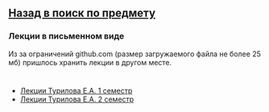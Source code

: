 ## [Назад в поиск по предмету](https://github.com/ifanzilka/Mathematics_KPFU/blob/master/links/mathematical-analysis.md)

### Лекции в письменном виде
Из за ограничений github.com (размер загружаемого файла не более 25 мб) пришлось хранить лекции в другом месте.
#
 * [Лекции Турилова Е.А. 1 семестр](https://vk.com/doc290925926_571673790?hash=46b20123a98904ef7b&dl=67a38f127261c86455)
 * [Лекции Турилова Е.А. 2 семестр](https://vk.com/doc290925926_571674843?hash=1693a84bd4d1ac1ee1&dl=8d3cd8aac6d24c7725)
